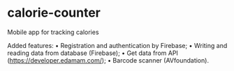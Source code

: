 # calorie-counter
Mobile app for tracking calories

Added features:
• Registration and authentication by Firebase;
• Writing and reading data from database (Firebase);
• Get data from API (https://developer.edamam.com/);
• Barcode scanner (AVfoundation).
